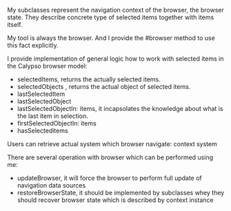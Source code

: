 My subclasses represent the navigation context of the browser, the browser state. They describe concrete type of selected items together with items itself.

My tool is always the browser. And I provide the #browser method to use this fact explicitly.

I provide implementation of general logic how to work with selected items in the Calypso browser model:
- selectedItems, returns the actually selected items.
- selectedObjects , returns the actual object of selected items.
- lastSelectedItem
- lastSelectedObject
- lastSelectedObjectIn: items, it incapsolates the knowledge about what is the last item in selection.
- firstSelectedObjectIn: items
- hasSelecteditems

Users can retrieve actual system which browser navigate:
	context system

There are several operation with browser which can be performed using me:
- updateBrowser, it will force the browser to perform full update of navigation data sources
- restoreBrowserState, it should be implemented by subclasses whey they should recover browser state which is described by context instance